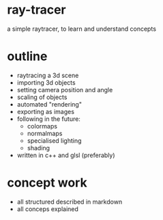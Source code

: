 # ray-tracer
a simple raytracer, to learn and understand concepts 
# outline
- raytracing a 3d scene
- importing 3d objects
- setting camera position and angle
- scaling of objects
- automated "rendering"
- exporting as images
- following in the future:
    - colormaps
    - normalmaps
    - specialised lighting
    - shading
- written in c++ and glsl (preferably)
# concept work
- all structured described in markdown
- all conceps explained

